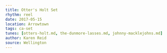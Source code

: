 ```yaml
---
title: Otter's Holt Set
rhythm: reel
date: 2017-05-15
location: Arrowtown
tags: ca-set
tunes: [otters-holt.md, the-dunmore-lasses.md, johnny-macklejohns.md]
author: Karen Reid
source: Wellington
---
```

